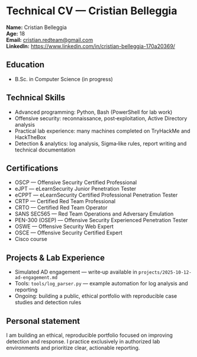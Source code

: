 # Technical CV — Cristian Belleggia

**Name:** Cristian Belleggia  
**Age:** 18  
**Email:** cristian.redteam@gmail.com  
**LinkedIn:** https://www.linkedin.com/in/cristian-belleggia-170a20369/

## Education
- B.Sc. in Computer Science (in progress)

## Technical Skills
- Advanced programming: Python, Bash (PowerShell for lab work)  
- Offensive security: reconnaissance, post‑exploitation, Active Directory analysis  
- Practical lab experience: many machines completed on TryHackMe and HackTheBox  
- Detection & analytics: log analysis, Sigma‑like rules, report writing and technical documentation

## Certifications
- OSCP — Offensive Security Certified Professional  
- eJPT — eLearnSecurity Junior Penetration Tester  
- eCPPT — eLearnSecurity Certified Professional Penetration Tester  
- CRTP — Certified Red Team Professional  
- CRTO — Certified Red Team Operator  
- SANS SEC565 — Red Team Operations and Adversary Emulation  
- PEN-300 (OSEP) — Offensive Security Experienced Penetration Tester  
- OSWE — Offensive Security Web Expert  
- OSCE — Offensive Security Certified Expert  
- Cisco course

## Projects & Lab Experience
- Simulated AD engagement — write‑up available in `projects/2025-10-12-ad-engagement.md`  
- Tools: `tools/log_parser.py` — example automation for log analysis and reporting  
- Ongoing: building a public, ethical portfolio with reproducible case studies and detection rules

## Personal statement
I am building an ethical, reproducible portfolio focused on improving detection and response. I practice exclusively in authorized lab environments and prioritize clear, actionable reporting.

